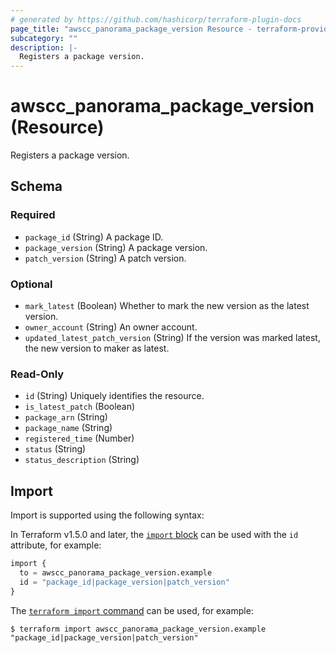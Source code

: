 ```yaml
---
# generated by https://github.com/hashicorp/terraform-plugin-docs
page_title: "awscc_panorama_package_version Resource - terraform-provider-awscc"
subcategory: ""
description: |-
  Registers a package version.
---
```


# awscc_panorama_package_version (Resource)

Registers a package version.



<!-- schema generated by tfplugindocs -->
## Schema

### Required

- `package_id` (String) A package ID.
- `package_version` (String) A package version.
- `patch_version` (String) A patch version.

### Optional

- `mark_latest` (Boolean) Whether to mark the new version as the latest version.
- `owner_account` (String) An owner account.
- `updated_latest_patch_version` (String) If the version was marked latest, the new version to maker as latest.

### Read-Only

- `id` (String) Uniquely identifies the resource.
- `is_latest_patch` (Boolean)
- `package_arn` (String)
- `package_name` (String)
- `registered_time` (Number)
- `status` (String)
- `status_description` (String)

## Import

Import is supported using the following syntax:

In Terraform v1.5.0 and later, the [`import` block](https://developer.hashicorp.com/terraform/language/import) can be used with the `id` attribute, for example:

```terraform
import {
  to = awscc_panorama_package_version.example
  id = "package_id|package_version|patch_version"
}
```

The [`terraform import` command](https://developer.hashicorp.com/terraform/cli/commands/import) can be used, for example:

```shell
$ terraform import awscc_panorama_package_version.example "package_id|package_version|patch_version"
```
